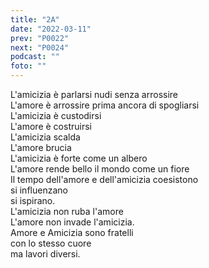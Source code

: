 ```yaml
---
title: "2A"
date: "2022-03-11"
prev: "P0022"
next: "P0024"
podcast: ""
foto: ""
---
```


L'amicizia è parlarsi nudi senza arrossire  
L'amore è arrossire prima ancora di spogliarsi  
L'amicizia è custodirsi  
L'amore è costruirsi  
L'amicizia scalda  
L'amore brucia  
L'amicizia è forte come un albero  
L'amore rende bello il mondo come un fiore  
Il tempo dell'amore e dell'amicizia coesistono  
si influenzano  
si ispirano.  
L'amicizia non ruba l'amore  
L'amore non invade l'amicizia.  
Amore e Amicizia sono fratelli  
con lo stesso cuore  
ma lavori diversi.

